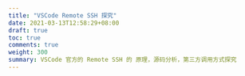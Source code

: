 ```yaml
---
title: "VSCode Remote SSH 探究"
date: 2021-03-13T12:58:29+08:00
draft: true
toc: true
comments: true
weight: 300
summary: VSCode 官方的 Remote SSH 的 原理，源码分析，第三方调用方式探究
---
```

